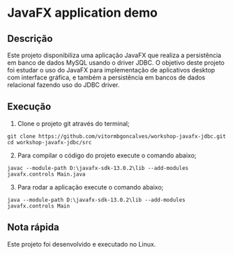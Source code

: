 # JavaFX application demo

## Descrição

Este projeto disponibiliza uma aplicação JavaFX que realiza a persistência em banco de dados MySQL usando o driver JDBC.
O objetivo deste projeto foi estudar o uso do JavaFX para implementação de aplicativos desktop com interface gráfica, e também a persistência em bancos de dados relacional fazendo uso do JDBC driver.

## Execução

1. Clone o projeto git através do terminal;

```shell
git clone https://github.com/vitormbgoncalves/workshop-javafx-jdbc.git
cd workshop-javafx-jdbc/src
```

2. Para compilar o código do projeto execute o comando abaixo;

```shell
javac --module-path D:\javafx-sdk-13.0.2\lib --add-modules javafx.controls Main.java
```

3. Para rodar a aplicação execute o comando abaixo;

```shell
java --module-path D:\javafx-sdk-13.0.2\lib --add-modules javafx.controls Main
```

## Nota rápida

Este projeto foi desenvolvido e executado no Linux.
